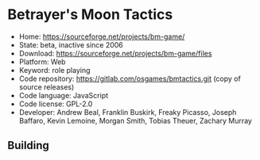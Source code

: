 # Betrayer's Moon Tactics

- Home: https://sourceforge.net/projects/bm-game/
- State: beta, inactive since 2006
- Download: https://sourceforge.net/projects/bm-game/files
- Platform: Web
- Keyword: role playing
- Code repository: https://gitlab.com/osgames/bmtactics.git (copy of source releases)
- Code language: JavaScript
- Code license: GPL-2.0
- Developer: Andrew Beal, Franklin Buskirk, Freaky Picasso, Joseph Baffaro, Kevin Lemoine, Morgan Smith, Tobias Theuer, Zachary Murray

## Building
